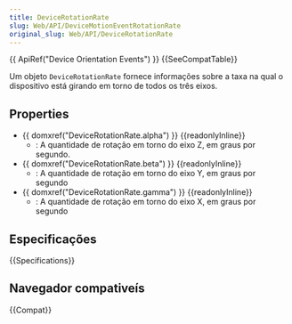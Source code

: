 ```yaml
---
title: DeviceRotationRate
slug: Web/API/DeviceMotionEventRotationRate
original_slug: Web/API/DeviceRotationRate
---
```


{{ ApiRef("Device Orientation Events") }} {{SeeCompatTable}}

Um objeto `DeviceRotationRate` fornece informações sobre a taxa na qual o dispositivo está girando em torno de todos os três eixos.

## Properties

- {{ domxref("DeviceRotationRate.alpha") }} {{readonlyInline}}
  - : A quantidade de rotação em torno do eixo Z, em graus por segundo.
- {{ domxref("DeviceRotationRate.beta") }} {{readonlyInline}}
  - : A quantidade de rotação em torno do eixo Y, em graus por segundo
- {{ domxref("DeviceRotationRate.gamma") }} {{readonlyInline}}
  - : A quantidade de rotação em torno do eixo X, em graus por segundo

## Especificações

{{Specifications}}

## Navegador compativeís

{{Compat}}
